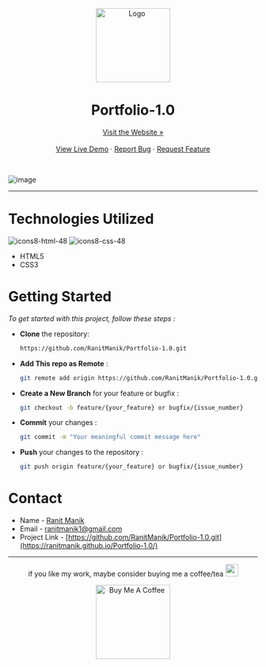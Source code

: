 <a name="readme-top"></a>
<br />
<div align="center">
  <a href="https://github.com/YourUsername/YouTube-Clone">
    <img src="https://github.com/RanitManik/Portfolio-1.0/assets/138437760/14ab5681-8b0f-40a5-bc46-71f6af473048" alt="Logo" height="150">
  </a>
<h1> Portfolio-1.0
</h1>
<a href="https://ranitmanik.github.io/Portfolio-1.0/">Visit the Website »</a>
<br >
  <br>
<a href="https://ranitmanik.great-site.net/">View Live Demo</a>
·
<a href=".github/bug-report---.md">Report Bug</a>
·
<a href=".github/feature-request---.md">Request Feature</a>
  </p>
</div>
<br>

![image](https://github.com/RanitManik/Portfolio-1.0/assets/138437760/8e6bf815-99a8-40aa-a279-cd01684297d8)

---

# Technologies Utilized

![icons8-html-48](https://github.com/RanitManik/Mom-and-Pops-Bakery/assets/138437760/c594a0ea-6814-49d5-be42-42ed554d6914)
![icons8-css-48](https://github.com/RanitManik/Mom-and-Pops-Bakery/assets/138437760/8e945635-63f1-4770-acba-ff21584f1b05)

- HTML5
- CSS3

# Getting Started

_To get started with this project, follow these steps :_
<br>

- **Clone** the repository:

   ```bash
   https://github.com/RanitManik/Portfolio-1.0.git

- **Add This repo as Remote**  :

   ```bash
   git remote add origin https://github.com/RanitManik/Portfolio-1.0.git

- **Create a New Branch** for your feature or bugfix :

   ```bash
   git checkout -b feature/{your_feature} or bugfix/{issue_number}
   
- **Commit** your changes :

   ```bash
   git commit -m "Your meaningful commit message here"

- **Push** your changes to the repository :

   ```bash
   git push origin feature/{your_feature} or bugfix/{issue_number}

<!-- CONTACT -->

# Contact

- Name - [Ranit Manik](https://github.com/RanitManik)
- Email - [ranitmanik1@gmail.com](ranitmanik1@gmail.com)
- Project Link - [https://github.com/RanitManik/Portfolio-1.0.git](https://ranitmanik.github.io/Portfolio-1.0/)

<!-- ACKNOWLEDGMENTS -->
---

<p align="center"> if you like my work, maybe consider buying me a coffee/tea <img src="https://media.giphy.com/media/lRSeZ2ddNwhZ5AgIvk/giphy.gif" width="25">

<p align="center"><a href="https://www.buymeacoffee.com/ranitmanik" target="_blank"><img src="https://cdn.buymeacoffee.com/buttons/v2/default-red.png" alt="Buy Me A Coffee" width="150" ></a>
